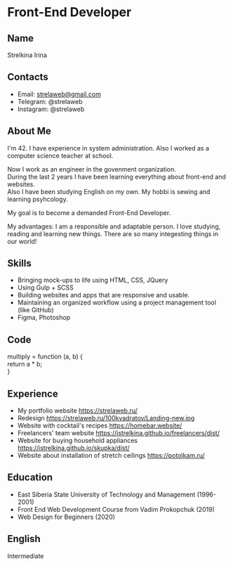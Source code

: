 # Front-End Developer
## Name
Strelkina Irina

## Contacts
* Email: strelaweb@gmail.com  
* Telegram: @strelaweb
* Instagram: @strelaweb

## About Me
I'm 42. I have experience in system administration. Also I worked as a computer science teacher at school.

Now I work as an engineer in the govenment organization.  
During the last 2 years I have been learning everything about front-end and websites.  
Also I have been studying English on my own.
My hobbi is sewing and learning psyhcology.

My goal is to become a demanded Front-End Developer.

My advantages: I am a responsible and adaptable person. I love studying, reading and learning new things. There are so many integesting things in our world! 

## Skills
* Bringing mock-ups to life using HTML, CSS, JQuery
* Using Gulp + SCSS
* Building websites and apps that are responsive and usable.
* Maintaining an organized workflow using a project management tool (like GitHub)
* Figma, Photoshop

## Code
multiply = function (a, b) {  
  return a * b;  
}

## Experience
* My portfolio website https://strelaweb.ru/
* Redesign https://strelaweb.ru/100kvadratov/Landing-new.jpg
* Website with cocktail's recipes https://homebar.website/
* Freelancers' team website https://istrelkina.github.io/freelancers/dist/
* Website for buying household appliances https://istrelkina.github.io/skupka/dist/
* Website about  installation of stretch ceilings https://potolkam.ru/

## Education
* East Siberia State University of Technology and Management (1996-2001)
* Front End Web Development Course from Vadim Prokopchuk (2019)
* Web Design for Beginners (2020)

## English
Intermediate

